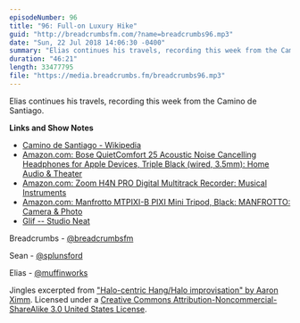 ```yaml
---
episodeNumber: 96
title: "96: Full-on Luxury Hike"
guid: "http://breadcrumbsfm.com/?name=breadcrumbs96.mp3"
date: "Sun, 22 Jul 2018 14:06:30 -0400"
summary: "Elias continues his travels, recording this week from the Camino de Santiago."
duration: "46:21"
length: 33477795
file: "https://media.breadcrumbs.fm/breadcrumbs96.mp3"
---
```

Elias continues his travels, recording this week from the Camino de Santiago.

**Links and Show Notes**
- [Camino de Santiago - Wikipedia](https://en.wikipedia.org/wiki/Camino_de_Santiago)
- [Amazon.com: Bose QuietComfort 25 Acoustic Noise Cancelling Headphones for Apple Devices, Triple Black (wired, 3.5mm): Home Audio & Theater](http://www.amazon.com/dp/B0117RFP0Y/?tag=breadcrumbsfm-20)
- [Amazon.com: Zoom H4N PRO Digital Multitrack Recorder: Musical Instruments](http://www.amazon.com/dp/B01DPOXS8I/?tag=breadcrumbsfm-20)
- [Amazon.com: Manfrotto MTPIXI-B PIXI Mini Tripod, Black: MANFROTTO: Camera & Photo](http://www.amazon.com/dp/B00D76RNLS/?tag=breadcrumbsfm-20)
- [Glif -- Studio Neat](https://www.studioneat.com/products/glif)

Breadcrumbs - [@breadcrumbsfm](https://twitter.com/breadcrumbsfm)

Sean - [@splunsford](https://twitter.com/splunsford)

Elias - [@muffinworks](https://twitter.com/muffinworks)

Jingles excerpted from ["Halo-centric Hang/Halo improvisation" by Aaron Ximm](http://freemusicarchive.org/music/aaron_ximm/handpans_and_the_hang/). Licensed under a [Creative Commons Attribution-Noncommercial-ShareAlike 3.0 United States License](http://creativecommons.org/licenses/by-nc-sa/3.0/us/).